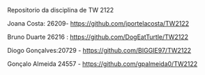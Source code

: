 Repositorio da disciplina de TW 2122


Joana Costa: 26209- https://github.com/jportelacosta/TW2122

Bruno Duarte 26216 : https://github.com/DogEatTurtle/TW2122

Diogo Gonçalves:20729 - https://github.com/BIGGIE97/TW2122

Gonçalo Almeida 24557 - https://github.com/gpalmeida0/TW2122
